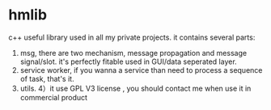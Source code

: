 # hmlib
c++ useful library used in all my private projects.
it contains several parts:
1) msg, there are two mechanism, message propagation and message signal/slot. it's perfectly fitable used in GUI/data seperated layer.
2) service worker, if you wanna a service than need to process a sequence of task, that's it.
3) utils.
4）it use GPL V3 license , you should contact me when use it in commercial product
